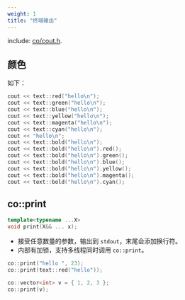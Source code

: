 ```yaml
---
weight: 1
title: "终端输出"
---
```


include: [co/cout.h](https://github.com/idealvin/coost/blob/master/include/co/cout.h).


## 颜色

如下：

```cpp
cout << text::red("hello\n");
cout << text::green("hello\n");
cout << text::blue("hello\n");
cout << text::yellow("hello\n");
cout << text::magenta("hello\n");
cout << text::cyan("hello\n");
cout << "hello\n";
cout << text::bold("hello\n");
cout << text::bold("hello\n").red();
cout << text::bold("hello\n").green();
cout << text::bold("hello\n").blue();
cout << text::bold("hello\n").yellow();
cout << text::bold("hello\n").magenta();
cout << text::bold("hello\n").cyan();
```



## co::print

```cpp
template<typename ...X>
void print(X&& ... x);
```

- 接受任意数量的参数，输出到 `stdout`，末尾会添加换行符。
- 内部有加锁，支持多线程同时调用 `co::print`。

```cpp
co::print("hello ", 23);
co::print(text::red("hello"));

co::vector<int> v = { 1, 2, 3 };
co::print(v);
```

